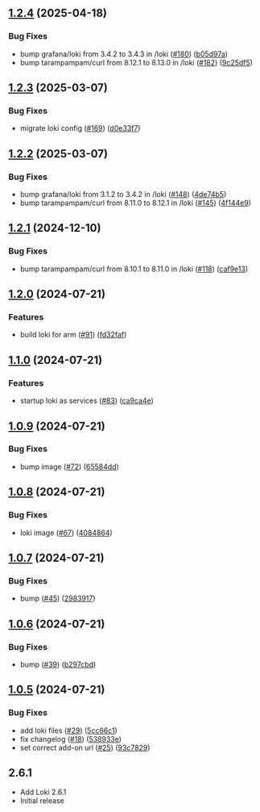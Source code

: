 <!-- https://developers.home-assistant.io/docs/add-ons/presentation#keeping-a-changelog -->

## [1.2.4](https://github.com/cedricziel/ha-addons/compare/loki-1.2.3...loki-1.2.4) (2025-04-18)


### Bug Fixes

* bump grafana/loki from 3.4.2 to 3.4.3 in /loki ([#180](https://github.com/cedricziel/ha-addons/issues/180)) ([b05d97a](https://github.com/cedricziel/ha-addons/commit/b05d97acc8827e270fce588fae010d35d27b08d8))
* bump tarampampam/curl from 8.12.1 to 8.13.0 in /loki ([#182](https://github.com/cedricziel/ha-addons/issues/182)) ([9c25df5](https://github.com/cedricziel/ha-addons/commit/9c25df52ed8e63f622466c3e74bb359d65b84106))

## [1.2.3](https://github.com/cedricziel/ha-addons/compare/loki-1.2.2...loki-1.2.3) (2025-03-07)


### Bug Fixes

* migrate loki config ([#169](https://github.com/cedricziel/ha-addons/issues/169)) ([d0e33f7](https://github.com/cedricziel/ha-addons/commit/d0e33f70c2900fbf559f03bcccf08ccc7db72bf6))

## [1.2.2](https://github.com/cedricziel/ha-addons/compare/loki-1.2.1...loki-1.2.2) (2025-03-07)


### Bug Fixes

* bump grafana/loki from 3.1.2 to 3.4.2 in /loki ([#148](https://github.com/cedricziel/ha-addons/issues/148)) ([4de74b5](https://github.com/cedricziel/ha-addons/commit/4de74b5857c16f4761ae3a5322242e6ea7e46dcb))
* bump tarampampam/curl from 8.11.0 to 8.12.1 in /loki ([#145](https://github.com/cedricziel/ha-addons/issues/145)) ([4f144e9](https://github.com/cedricziel/ha-addons/commit/4f144e9c3ee61bab53a99251fd9cb49a6e496f67))

## [1.2.1](https://github.com/cedricziel/ha-addons/compare/loki-1.2.0...loki-1.2.1) (2024-12-10)


### Bug Fixes

* bump tarampampam/curl from 8.10.1 to 8.11.0 in /loki ([#118](https://github.com/cedricziel/ha-addons/issues/118)) ([caf9e13](https://github.com/cedricziel/ha-addons/commit/caf9e13f86de1a4a5c4ab61b3110bb3c2e23e978))

## [1.2.0](https://github.com/cedricziel/ha-addons/compare/loki-1.1.0...loki-1.2.0) (2024-07-21)


### Features

* build loki for arm ([#91](https://github.com/cedricziel/ha-addons/issues/91)) ([fd32faf](https://github.com/cedricziel/ha-addons/commit/fd32fafa05cb39907b30248de9d0a01e037dcbb5))

## [1.1.0](https://github.com/cedricziel/ha-addons/compare/loki-1.0.9...loki-1.1.0) (2024-07-21)


### Features

* startup loki as services ([#83](https://github.com/cedricziel/ha-addons/issues/83)) ([ca9ca4e](https://github.com/cedricziel/ha-addons/commit/ca9ca4e6f0010e8d5ae010a909e1ead5fb19f547))

## [1.0.9](https://github.com/cedricziel/ha-addons/compare/loki-1.0.8...loki-1.0.9) (2024-07-21)


### Bug Fixes

* bump image ([#72](https://github.com/cedricziel/ha-addons/issues/72)) ([65584dd](https://github.com/cedricziel/ha-addons/commit/65584dd786c8b9df1ed3e9255e7d24fd6c1fba48))

## [1.0.8](https://github.com/cedricziel/ha-addons/compare/loki-1.0.7...loki-1.0.8) (2024-07-21)


### Bug Fixes

* loki image ([#67](https://github.com/cedricziel/ha-addons/issues/67)) ([4084864](https://github.com/cedricziel/ha-addons/commit/4084864fcca2f06c327b64b99367d7b4b4b3bf50))

## [1.0.7](https://github.com/cedricziel/ha-addons/compare/loki-1.0.6...loki-1.0.7) (2024-07-21)


### Bug Fixes

* bump ([#45](https://github.com/cedricziel/ha-addons/issues/45)) ([2983917](https://github.com/cedricziel/ha-addons/commit/2983917c0cd09bcb9df0040eb0089a36b18bb734))

## [1.0.6](https://github.com/cedricziel/ha-addons/compare/loki-1.0.5...loki-1.0.6) (2024-07-21)


### Bug Fixes

* bump ([#39](https://github.com/cedricziel/ha-addons/issues/39)) ([b297cbd](https://github.com/cedricziel/ha-addons/commit/b297cbdd33f7412e48ef62ed301c5fc9f6007e90))

## [1.0.5](https://github.com/cedricziel/ha-addons/compare/loki-1.0.4...loki-1.0.5) (2024-07-21)


### Bug Fixes

* add loki files ([#29](https://github.com/cedricziel/ha-addons/issues/29)) ([5cc66c1](https://github.com/cedricziel/ha-addons/commit/5cc66c1027166da67c216303c01bacfa171053b7))
* fix changelog ([#18](https://github.com/cedricziel/ha-addons/issues/18)) ([538933e](https://github.com/cedricziel/ha-addons/commit/538933eba58e9bffa553d851da6d993b35db9fcf))
* set correct add-on url ([#25](https://github.com/cedricziel/ha-addons/issues/25)) ([93c7829](https://github.com/cedricziel/ha-addons/commit/93c7829f8f461772ce0ab7461368b331ba5b30c7))

## 2.6.1

- Add Loki 2.6.1
- Initial release
